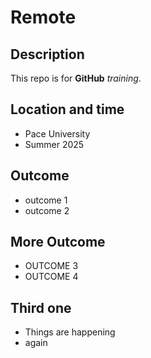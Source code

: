 # Remote

## Description

This repo is for **GitHub** *training*.

## Location and time

* Pace University
* Summer 2025


## Outcome 
* outcome 1
* outcome 2

## More Outcome

* OUTCOME 3
* OUTCOME 4
## Third one

* Things are happening
* again

